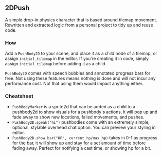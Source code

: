 ## 2DPush

A simple drop-in physics character that is based around tilemap movement. Rewritten and extracted logic
from a personal project to tidy up and reuse code.

### How

Add a `PushBody2D` to your scene, and place it as a child node of a tilemap, or assign `initial_tilemap` in the editor.
If you're creating it in code, simply assign `initial_tilemap` before adding it as a child.

`PushBody2D` comes with speech bubbles and annotated progress bars for free. Not using these features means nothing is done
and will not incur any performance cost. Not that using them would impact anything either.

### Cheatsheet

- `PushBodyMarker` is a sprite2d that can be added as a child to a pushbody2d to show visuals for a pushbody's actions.
it will pop up and fade away to show new locations, failed movements, and pushes.
- `PushBody2D.speak("hi")` pushbodies come with an extremely simple, optional, stylable overhead chat option.
You can preview your styling in editor.
- `PushBody2D.show_bar("HP", current_hp/max_hp)` takes in 0-1 as progress for the bar, it will show up and stay for a set amount
of time before fading away. Perfect for notifying a cast time, or showing hp for a bit.